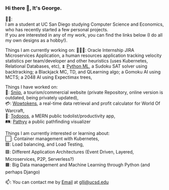 ### Hi there 👋, It's George.  
  
🙍‍♂️:  
I am a student at UC San Diego studying Computer Science and Economics, who has recently started a few personal projects.  
If you are interested in any of my work, you can find the links below (I do all my own designs as a hobby!).
  
  
  
Things I am currently working on:
🧑‍🤝‍🧑: Oracle Internship JIRA Microservices Application, a human resources application tracking velocity statistics per team/developer and other heuristics (uses Kubernetes, Relational Databases, etc),
⏫: [Python ML](), a Sudoku SAT solver using backtracking; a Blackjack MC, TD, and QLearning algo; a Gomoku AI using MCTS; a 2048 AI using Expectimax trees,



  
  
  
Things I have worked on:  
🚢: [Sniip](), a tourism/commercial website (private Repository, online version is outdated, being privately updated),  
💳: [Wowtokens](), a real-time data retrieval and profit calculator for World Of Warcraft,  
📔: [Todooos](), a MERN public todolist/productivity app,  
🛤️: [Pathyy](https://www.pathyy.com) a public pathfinding visualizer  
  
  
Things I am currently interested or learning about:  
⬜: Container management with Kubernetes,  
🟦: Load balancing, and Load Testing,  
🟩: Different Application Architectures (Event Driven, Layered, Microservices, P2P, Serverless?)  
🟧: Big Data management and Machine Learning through Python (and perhaps Django)  
  
  
📫: You can contact me by [Email](https://mailto:glli@ucsd.edu) at glli@ucsd.edu  

<!--
**glli01/glli01** is a ✨ _special_ ✨ repository because its `README.md` (this file) appears on your GitHub profile.

Here are some ideas to get you started:

- 🔭 I’m currently working on ...
- 🌱 I’m currently learning ...
- 👯 I’m looking to collaborate on ...
- 🤔 I’m looking for help with ...
- 💬 Ask me about ...
- 📫 How to reach me: ...
- 😄 Pronouns: ...
- ⚡ Fun fact: ...
-->
